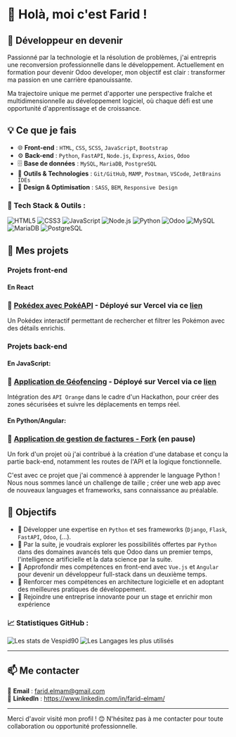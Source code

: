 # 👋 Holà, moi c'est Farid !

## 🚀 Développeur en devenir

Passionné par la technologie et la résolution de problèmes, j'ai entrepris une reconversion professionnelle dans le développement. Actuellement en formation pour devenir Odoo developer, mon objectif est clair : transformer ma passion en une carrière épanouissante.

Ma trajectoire unique me permet d'apporter une perspective fraîche et multidimensionnelle au développement logiciel, où chaque défi est une opportunité d'apprentissage et de croissance.

## 💡 Ce que je fais

- 🌐 **Front-end** : `HTML`, `CSS`, `SCSS`, `JavaScript`, `Bootstrap`
- ⚙️ **Back-end** : `Python`, `FastAPI`, `Node.js`, `Express`, `Axios`, `Odoo`
- 🗄️ **Base de données** : `MySQL`, `MariaDB`, `PostgreSQL`
- 🔧 **Outils & Technologies** : `Git/GitHub`, `MAMP`, `Postman`, `VSCode`, `JetBrains IDEs`
- 🎨 **Design & Optimisation** : `SASS`, `BEM`, `Responsive Design`

### 🚀 Tech Stack & Outils :
![HTML5](https://img.shields.io/badge/HTML5-%23E34F26.svg?style=for-the-badge&logo=html5&logoColor=white)
![CSS3](https://img.shields.io/badge/CSS3-%231572B6.svg?style=for-the-badge&logo=css3&logoColor=white)
![JavaScript](https://img.shields.io/badge/JavaScript-%23F7DF1E.svg?style=for-the-badge&logo=javascript&logoColor=black)
![Node.js](https://img.shields.io/badge/Node.js-%2343853D.svg?style=for-the-badge&logo=nodedotjs&logoColor=white)
![Python](https://img.shields.io/badge/Python-%233776AB.svg?style=for-the-badge&logo=python&logoColor=white)
![Odoo](https://img.shields.io/badge/Odoo-%234981B5.svg?style=for-the-badge&logo=odoo&logoColor=white)
![MySQL](https://img.shields.io/badge/MySQL-%2300f.svg?style=for-the-badge&logo=mysql&logoColor=white)
![MariaDB](https://img.shields.io/badge/MariaDB-%234B92DB.svg?style=for-the-badge&logo=mariadb&logoColor=white)
![PostgreSQL](https://img.shields.io/badge/PostgreSQL-%23336791.svg?style=for-the-badge&logo=postgresql&logoColor=white)


## 📌 Mes projets
### Projets front-end
#### En React
### 🔹 [Pokédex avec PokéAPI](https://github.com/Vespid90/pokedex-react) - Déployé sur Vercel via ce [lien](https://pokedex-react-amber-xi.vercel.app/)
Un Pokédex interactif permettant de rechercher et filtrer les Pokémon avec des détails enrichis.


### Projets back-end
#### En JavaScript:
### 🔹 [Application de Géofencing](https://github.com/Vespid90/Hackathon-orange) - Déployé sur Vercel via ce [lien](https://hackathon-orange.vercel.app/)
Intégration des `API Orange` dans le cadre d'un Hackathon, pour créer des zones sécurisées et suivre les déplacements en temps réel.

#### En Python/Angular:
### 🔹 [Application de gestion de factures - Fork](https://github.com/Vespid90/COGIP-Project/tree/main) (en pause)
Un fork d'un projet où j'ai contribué à la création d'une database et conçu la partie back-end, notamment les routes de l'API et la logique fonctionnelle. 

C'est avec ce projet que j'ai commencé à apprender le language Python ! Nous nous sommes lancé un challenge de taille ; créer une web app avec de nouveaux languages et frameworks, sans connaissance au préalable.

## 🎯 Objectifs

- :snake: Développer une expertise en `Python` et ses frameworks (`Django`, `Flask`, `FastAPI`, `Odoo`, (...).
- :robot: Par la suite, je voudrais explorer les possibilités offertes par `Python` dans des domaines avancés tels que Odoo dans un premier temps, l'intelligence artificielle et la data science par la suite.
- :rocket: Approfondir mes compétences en front-end avec `Vue.js` et `Angular` pour devenir un développeur full-stack dans un deuxième temps.
- :construction:  Renforcer mes compétences en architecture logicielle et en adoptant des meilleures pratiques de développement.
- 🎯 Rejoindre une entreprise innovante pour un stage et enrichir mon expérience


### 📈 Statistiques GitHub :
![Les stats de Vespid90](https://github-readme-stats.vercel.app/api?username=Vespid90&show_icons=true&theme=radical)
![Les Langages les plus utilisés](https://github-readme-stats.vercel.app/api/top-langs/?username=Vespid90&layout=compact&theme=radical&cache_seconds=3600)

---

## 📫 Me contacter

📧 **Email** : farid.elmam@gmail.com  
💼 **LinkedIn** : https://www.linkedin.com/in/farid-elmam/  

---

Merci d'avoir visité mon profil ! 😊 N'hésitez pas à me contacter pour toute collaboration ou opportunité professionnelle.

